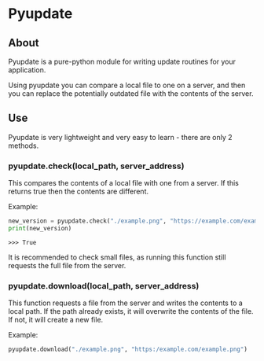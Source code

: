 # Pyupdate
## About
Pyupdate is a pure-python module for writing update routines for your application. 

Using pyupdate you can compare a local file to one on a server, and then you can replace the potentially outdated file with the contents of the server.

## Use
Pyupdate is very lightweight and very easy to learn - there are only 2 methods.

### pyupdate.check(local_path, server_address)
This compares the contents of a local file with one from a server. If this returns true then the contents are different.

Example:
```py
new_version = pyupdate.check("./example.png", "https://example.com/example.png")
print(new_version)
```

```
>>> True
```

It is recommended to check small files, as running this function still requests the full file from the server. 

### pyupdate.download(local_path, server_address)
This function requests a file from the server and writes the contents to a local path. If the path already exists, it will overwrite the contents of the file. If not, it will create a new file.

Example:
```py
pyupdate.download("./example.png", "https:/example.com/example.png")
```
